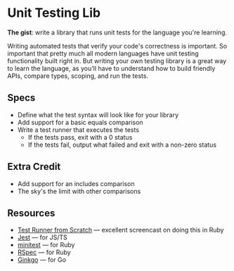 # Unit Testing Lib

**The gist**: write a library that runs unit tests for the language you're learning.

Writing automated tests that verify your code's correctness is important. So important that pretty much all modern languages have unit testing functionality built right in. But writing your own testing library is a great way to learn the language, as you'll have to understand how to build friendly APIs, compare types, scoping, and run the tests.

## Specs

- Define what the test syntax will look like for your library
- Add support for a basic equals comparison
- Write a test runner that executes the tests
  - If the tests pass, exit with a 0 status
  - If the tests fail, output what failed and exit with a non-zero status

## Extra Credit

- Add support for an includes comparison
- The sky's the limit with other comparisons

## Resources

- [Test Runner from Scratch](https://www.destroyallsoftware.com/screencasts/catalog/test-runner-from-scratch) — excellent screencast on doing this in Ruby
- [Jest](https://jestjs.io) — for JS/TS
- [minitest](https://github.com/minitest/minitest) — for Ruby
- [RSpec](http://rspec.info) — for Ruby
- [Ginkgo](https://github.com/onsi/ginkgo) — for Go
